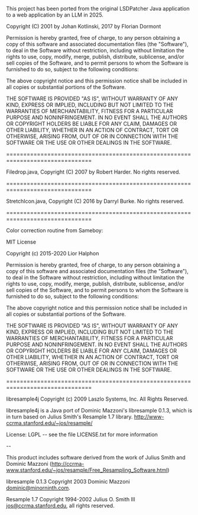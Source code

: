 
This project has been ported from the original LSDPatcher Java application to a web application by an LLM in 2025.

Copyright (C) 2001 by Johan Kotlinski, 2017 by Florian Dormont

Permission is hereby granted, free of charge, to any person obtaining a copy
of this software and associated documentation files (the "Software"), to deal
in the Software without restriction, including without limitation the rights
to use, copy, modify, merge, publish, distribute, sublicense, and/or sell
copies of the Software, and to permit persons to whom the Software is
furnished to do so, subject to the following conditions:

The above copyright notice and this permission notice shall be included in
all copies or substantial portions of the Software.

THE SOFTWARE IS PROVIDED "AS IS", WITHOUT WARRANTY OF ANY KIND, EXPRESS OR
IMPLIED, INCLUDING BUT NOT LIMITED TO THE WARRANTIES OF MERCHANTABILITY,
FITNESS FOR A PARTICULAR PURPOSE AND NONINFRINGEMENT. IN NO EVENT SHALL THE
AUTHORS OR COPYRIGHT HOLDERS BE LIABLE FOR ANY CLAIM, DAMAGES OR OTHER
LIABILITY, WHETHER IN AN ACTION OF CONTRACT, TORT OR OTHERWISE, ARISING FROM,
OUT OF OR IN CONNECTION WITH THE SOFTWARE OR THE USE OR OTHER DEALINGS IN
THE SOFTWARE.

===============================================================================

Filedrop.java, Copyright (C) 2007 by Robert Harder. No rights reserved.

===============================================================================

StretchIcon.java, Copyright (C) 2016 by Darryl Burke. No rights reserved.

===============================================================================

Color correction routine from Sameboy:

MIT License

Copyright (c) 2015-2020 Lior Halphon

Permission is hereby granted, free of charge, to any person obtaining a copy
of this software and associated documentation files (the "Software"), to deal
in the Software without restriction, including without limitation the rights
to use, copy, modify, merge, publish, distribute, sublicense, and/or sell
copies of the Software, and to permit persons to whom the Software is
furnished to do so, subject to the following conditions:

The above copyright notice and this permission notice shall be included in all
copies or substantial portions of the Software.

THE SOFTWARE IS PROVIDED "AS IS", WITHOUT WARRANTY OF ANY KIND, EXPRESS OR
IMPLIED, INCLUDING BUT NOT LIMITED TO THE WARRANTIES OF MERCHANTABILITY,
FITNESS FOR A PARTICULAR PURPOSE AND NONINFRINGEMENT. IN NO EVENT SHALL THE
AUTHORS OR COPYRIGHT HOLDERS BE LIABLE FOR ANY CLAIM, DAMAGES OR OTHER
LIABILITY, WHETHER IN AN ACTION OF CONTRACT, TORT OR OTHERWISE, ARISING FROM,
OUT OF OR IN CONNECTION WITH THE SOFTWARE OR THE USE OR OTHER DEALINGS IN THE
SOFTWARE.

===============================================================================

libresample4j
Copyright (c) 2009 Laszlo Systems, Inc. All Rights Reserved.

libresample4j is a Java port of Dominic Mazzoni's libresample 0.1.3,
which is in turn based on Julius Smith's Resample 1.7 library.
http://www-ccrma.stanford.edu/~jos/resample/

License: LGPL -- see the file LICENSE.txt for more information

--

This product includes software derived from the work of
Julius Smith and Dominic Mazzoni
(http://ccrma-www.stanford.edu/~jos/resample/Free_Resampling_Software.html)

libresample 0.1.3
Copyright 2003 Dominic Mazzoni <dominic@minorninth.com>.

Resample 1.7
Copyright 1994-2002 Julius O. Smith III <jos@ccrma.stanford.edu>,
all rights reserved.
